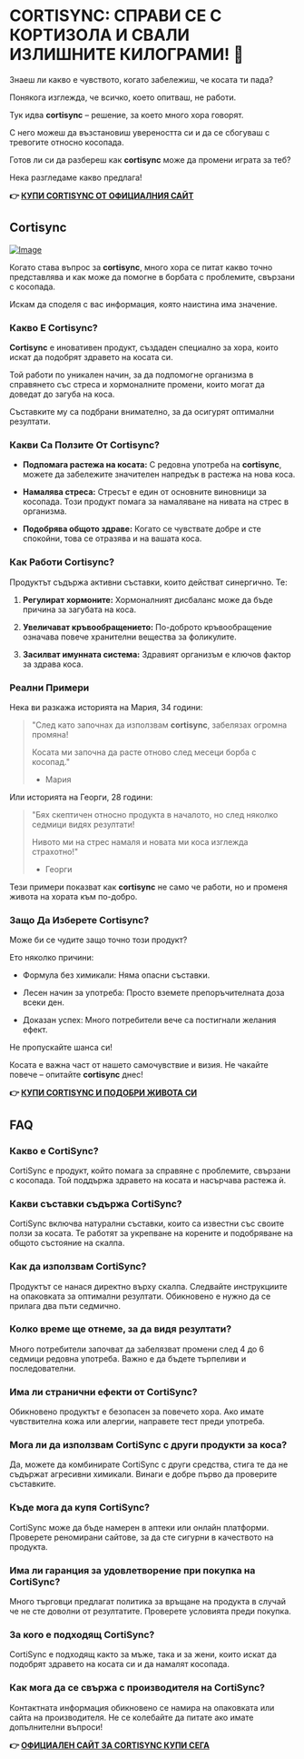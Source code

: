 # CORTISYNC: СПРАВИ СЕ С КОРТИЗОЛА И СВАЛИ ИЗЛИШНИТЕ КИЛОГРАМИ! 💪

Знаеш ли какво е чувството, когато забележиш, че косата ти пада? 

Понякога изглежда, че всичко, което опитваш, не работи. 

Тук идва **cortisync** – решение, за което много хора говорят. 

С него можеш да възстановиш увереността си и да се сбогуваш с тревогите относно косопада. 

Готов ли си да разбереш как **cortisync** може да промени играта за теб? 

Нека разгледаме какво предлага!



**👉 [КУПИ CORTISYNC ОТ ОФИЦИАЛНИЯ САЙТ](https://gchaffi.com/urK6PpCO)**

## Cortisync

[![Image](https://www2.sellhealth.com/239/cortisync_5_1a.jpg)](https://gchaffi.com/urK6PpCO)

Когато става въпрос за **cortisync**, много хора се питат какво точно представлява и как може да помогне в борбата с проблемите, свързани с косопада. 

Искам да споделя с вас информация, която наистина има значение.

### Какво Е Cortisync?

**Cortisync** е иновативен продукт, създаден специално за хора, които искат да подобрят здравето на косата си. 

Той работи по уникален начин, за да подпомогне организма в справянето със стреса и хормоналните промени, които могат да доведат до загуба на коса. 

Съставките му са подбрани внимателно, за да осигурят оптимални резултати.

### Какви Са Ползите От Cortisync?

- **Подпомага растежа на косата:** С редовна употреба на **cortisync**, можете да забележите значителен напредък в растежа на нова коса.
  
- **Намалява стреса:** Стресът е един от основните виновници за косопада. Този продукт помага за намаляване на нивата на стрес в организма.

- **Подобрява общото здраве:** Когато се чувствате добре и сте спокойни, това се отразява и на вашата коса.

### Как Работи Cortisync?

Продуктът съдържа активни съставки, които действат синергично. Те:

1. **Регулират хормоните:** Хормоналният дисбаланс може да бъде причина за загубата на коса. 

2. **Увеличават кръвообращението:** По-доброто кръвообращение означава повече хранителни вещества за фоликулите.

3. **Засилват имунната система:** Здравият организъм е ключов фактор за здрава коса.

### Реални Примери

Нека ви разкажа историята на Мария, 34 години: 

> "След като започнах да използвам **cortisync**, забелязах огромна промяна! 
>
> Косата ми започна да расте отново след месеци борба с косопад." 
>
> - Мария

Или историята на Георги, 28 години:

> "Бях скептичен относно продукта в началото, но след няколко седмици видях резултати! 
>
> Нивото ми на стрес намаля и новата ми коса изглежда страхотно!" 
>
> - Георги

Тези примери показват как **cortisync** не само че работи, но и променя живота на хората към по-добро.

### Защо Да Изберете Cortisync?

Може би се чудите защо точно този продукт? 

Ето няколко причини:

- Формула без химикали: Няма опасни съставки.
  
- Лесен начин за употреба: Просто вземете препоръчителната доза всеки ден.

- Доказан успех: Много потребители вече са постигнали желания ефект.

Не пропускайте шанса си!

Косата е важна част от нашето самочувствие и визия. Не чакайте повече – опитайте **cortisync** днес!



**👉 [КУПИ CORTISYNC И ПОДОБРИ ЖИВОТА СИ](https://gchaffi.com/urK6PpCO)**

## FAQ

### Какво е CortiSync?
CortiSync е продукт, който помага за справяне с проблемите, свързани с косопада. Той поддържа здравето на косата и насърчава растежа ѝ.

### Какви съставки съдържа CortiSync?
CortiSync включва натурални съставки, които са известни със своите ползи за косата. Те работят за укрепване на корените и подобряване на общото състояние на скалпа.

### Как да използвам CortiSync?
Продуктът се нанася директно върху скалпа. Следвайте инструкциите на опаковката за оптимални резултати. Обикновено е нужно да се прилага два пъти седмично.

### Колко време ще отнеме, за да видя резултати?
Много потребители започват да забелязват промени след 4 до 6 седмици редовна употреба. Важно е да бъдете търпеливи и последователни.

### Има ли странични ефекти от CortiSync?
Обикновено продуктът е безопасен за повечето хора. Ако имате чувствителна кожа или алергии, направете тест преди употреба.

### Мога ли да използвам CortiSync с други продукти за коса?
Да, можете да комбинирате CortiSync с други средства, стига те да не съдържат агресивни химикали. Винаги е добре първо да проверите съставките.

### Къде мога да купя CortiSync?
CortiSync може да бъде намерен в аптеки или онлайн платформи. Проверете реномирани сайтове, за да сте сигурни в качеството на продукта.

### Има ли гаранция за удовлетворение при покупка на CortiSync?
Много търговци предлагат политика за връщане на продукта в случай че не сте доволни от резултатите. Проверете условията преди покупка.

### За кого е подходящ CortiSync?
CortiSync е подходящ както за мъже, така и за жени, които искат да подобрят здравето на косата си и да намалят косопада.

### Как мога да се свържа с производителя на CortiSync?
Контактната информация обикновено се намира на опаковката или сайта на производителя. Не се колебайте да питате ако имате допълнителни въпроси!



**👉 [ОФИЦИАЛЕН САЙТ ЗА CORTISYNC КУПИ СЕГА](https://gchaffi.com/urK6PpCO)**